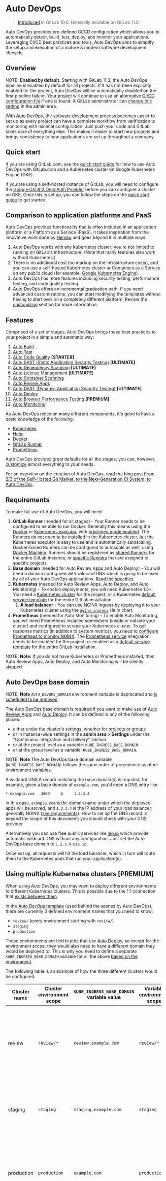 # Auto DevOps

> [Introduced][ce-37115] in GitLab 10.0. Generally available on GitLab 11.0.

Auto DevOps provides pre-defined CI/CD configuration which allows you to automatically detect, build, test,
deploy, and monitor your applications. Leveraging CI/CD best practices and tools, Auto DevOps aims
to simplify the setup and execution of a mature & modern software development lifecycle.

## Overview

NOTE: **Enabled by default:**
Starting with GitLab 11.3, the Auto DevOps pipeline is enabled by default for all
projects. If it has not been explicitly enabled for the project, Auto DevOps will be automatically
disabled on the first pipeline failure. Your project will continue to use an alternative
[CI/CD configuration file](../../ci/yaml/README.md) if one is found. A GitLab
administrator can [change this setting](../../user/admin_area/settings/continuous_integration.html#auto-devops-core-only)
in the admin area.

With Auto DevOps, the software development process becomes easier to set up
as every project can have a complete workflow from verification to monitoring
with minimal configuration. Just push your code and GitLab takes
care of everything else. This makes it easier to start new projects and brings
consistency to how applications are set up throughout a company.

## Quick start

If you are using GitLab.com, see the [quick start guide](quick_start_guide.md)
for how to use Auto DevOps with GitLab.com and a Kubernetes cluster on Google Kubernetes
Engine (GKE).

If you are using a self-hosted instance of GitLab, you will need to configure the
[Google OAuth2 OmniAuth Provider](../../integration/google.md) before
you can configure a cluster on GKE. Once this is set up, you can follow the steps on the
[quick start guide](quick_start_guide.md) to get started.

## Comparison to application platforms and PaaS

Auto DevOps provides functionality that is often included in an application
platform or a Platform as a Service (PaaS). It takes inspiration from the
innovative work done by [Heroku](https://www.heroku.com/) and goes beyond it
in multiple ways:

1. Auto DevOps works with any Kubernetes cluster; you're not limited to running
   on GitLab's infrastructure. (Note that many features also work without Kubernetes.)
1. There is no additional cost (no markup on the infrastructure costs), and you
   can use a self-hosted Kubernetes cluster or Containers as a Service on any
   public cloud (for example, [Google Kubernetes Engine](https://cloud.google.com/kubernetes-engine/)).
1. Auto DevOps has more features including security testing, performance testing,
   and code quality testing.
1. Auto DevOps offers an incremental graduation path. If you need advanced customizations,
   you can start modifying the templates without having to start over on a
   completely different platform. Review the [customizing](#customizing) section for more information.

## Features

Comprised of a set of stages, Auto DevOps brings these best practices to your
project in a simple and automatic way:

1. [Auto Build](#auto-build)
1. [Auto Test](#auto-test)
1. [Auto Code Quality](#auto-code-quality-starter) **[STARTER]**
1. [Auto SAST (Static Application Security Testing)](#auto-sast-ultimate) **[ULTIMATE]**
1. [Auto Dependency Scanning](#auto-dependency-scanning-ultimate) **[ULTIMATE]**
1. [Auto License Management](#auto-license-management-ultimate) **[ULTIMATE]**
1. [Auto Container Scanning](#auto-container-scanning)
1. [Auto Review Apps](#auto-review-apps)
1. [Auto DAST (Dynamic Application Security Testing)](#auto-dast-ultimate) **[ULTIMATE]**
1. [Auto Deploy](#auto-deploy)
1. [Auto Browser Performance Testing](#auto-browser-performance-testing-premium) **[PREMIUM]**
1. [Auto Monitoring](#auto-monitoring)

As Auto DevOps relies on many different components, it's good to have a basic
knowledge of the following:

- [Kubernetes](https://kubernetes.io/docs/home/)
- [Helm](https://docs.helm.sh/)
- [Docker](https://docs.docker.com)
- [GitLab Runner](https://docs.gitlab.com/runner/)
- [Prometheus](https://prometheus.io/docs/introduction/overview/)

Auto DevOps provides great defaults for all the stages; you can, however,
[customize](#customizing) almost everything to your needs.

For an overview on the creation of Auto DevOps, read the blog post [From 2/3 of the Self-Hosted Git Market, to the Next-Generation CI System, to Auto DevOps](https://about.gitlab.com/2017/06/29/whats-next-for-gitlab-ci/).

## Requirements

To make full use of Auto DevOps, you will need:

1. **GitLab Runner** (needed for all stages) - Your Runner needs to be
   configured to be able to run Docker. Generally this means using the
   [Docker](https://docs.gitlab.com/runner/executors/docker.html) or [Kubernetes
   executor](https://docs.gitlab.com/runner/executors/kubernetes.html), with
   [privileged mode enabled](https://docs.gitlab.com/runner/executors/docker.html#use-docker-in-docker-with-privileged-mode).
   The Runners do not need to be installed in the Kubernetes cluster, but the
   Kubernetes executor is easy to use and is automatically autoscaling.
   Docker-based Runners can be configured to autoscale as well, using [Docker
   Machine](https://docs.gitlab.com/runner/install/autoscaling.html). Runners
   should be registered as [shared Runners](../../ci/runners/README.md#registering-a-shared-runner)
   for the entire GitLab instance, or [specific Runners](../../ci/runners/README.md#registering-a-specific-runner)
   that are assigned to specific projects.
1. **Base domain** (needed for Auto Review Apps and Auto Deploy) - You will need
   a domain configured with wildcard DNS which is going to be used by all of your
   Auto DevOps applications. [Read the specifics](#auto-devops-base-domain).
1. **Kubernetes** (needed for Auto Review Apps, Auto Deploy, and Auto Monitoring) -
   To enable deployments, you will need Kubernetes 1.5+. You need a [Kubernetes cluster][kubernetes-clusters]
   for the project, or a Kubernetes [default service template](../../user/project/integrations/services_templates.md)
   for the entire GitLab installation.
    1. **A load balancer** - You can use NGINX ingress by deploying it to your
       Kubernetes cluster using the
       [`nginx-ingress`](https://github.com/kubernetes/charts/tree/master/stable/nginx-ingress)
       Helm chart.
1. **Prometheus** (needed for Auto Monitoring) - To enable Auto Monitoring, you
   will need Prometheus installed somewhere (inside or outside your cluster) and
   configured to scrape your Kubernetes cluster. To get response metrics
   (in addition to system metrics), you need to
   [configure Prometheus to monitor NGINX](../../user/project/integrations/prometheus_library/nginx_ingress.md#configuring-nginx-ingress-monitoring).
   The [Prometheus service](../../user/project/integrations/prometheus.md)
   integration needs to be enabled for the project, or enabled as a
   [default service template](../../user/project/integrations/services_templates.md)
   for the entire GitLab installation.

NOTE: **Note:**
If you do not have Kubernetes or Prometheus installed, then Auto Review Apps,
Auto Deploy, and Auto Monitoring will be silently skipped.

## Auto DevOps base domain

NOTE: **Note**
`AUTO_DEVOPS_DOMAIN` environment variable is deprecated and
[is scheduled to be removed](https://gitlab.com/gitlab-org/gitlab-ce/issues/56959).

The Auto DevOps base domain is required if you want to make use of [Auto
Review Apps](#auto-review-apps) and [Auto Deploy](#auto-deploy). It can be defined
in any of the following places:

- either under the cluster's settings, whether for [projects](../../user/project/clusters/index.md#base-domain) or [groups](../../user/group/clusters/index.md#base-domain)
- or in instance-wide settings in the **admin area > Settings** under the "Continuous Integration and Delivery" section
- or at the project level as a variable: `KUBE_INGRESS_BASE_DOMAIN`
- or at the group level as a variable: `KUBE_INGRESS_BASE_DOMAIN`.

NOTE: **Note**
The Auto DevOps base domain variable (`KUBE_INGRESS_BASE_DOMAIN`) follows the same order of precedence
as other environment [variables](../../ci/variables/README.md#priority-of-variables).

A wildcard DNS A record matching the base domain(s) is required, for example,
given a base domain of `example.com`, you'd need a DNS entry like:

```
*.example.com   3600     A     1.2.3.4
```

In this case, `example.com` is the domain name under which the deployed apps will be served,
and `1.2.3.4` is the IP address of your load balancer; generally NGINX
([see requirements](#requirements)). How to set up the DNS record is beyond
the scope of this document; you should check with your DNS provider.

Alternatively you can use free public services like [nip.io](http://nip.io)
which provide automatic wildcard DNS without any configuration. Just set the
Auto DevOps base domain to `1.2.3.4.nip.io`.

Once set up, all requests will hit the load balancer, which in turn will route
them to the Kubernetes pods that run your application(s).

## Using multiple Kubernetes clusters **[PREMIUM]**

When using Auto DevOps, you may want to deploy different environments to
different Kubernetes clusters. This is possible due to the 1:1 connection that
[exists between them](../../user/project/clusters/index.md#multiple-kubernetes-clusters-premium).

In the [Auto DevOps template](https://gitlab.com/gitlab-org/gitlab-ce/blob/master/lib/gitlab/ci/templates/Auto-DevOps.gitlab-ci.yml)
(used behind the scenes by Auto DevOps), there are currently 3 defined environment names that you need to know:

- `review/` (every environment starting with `review/`)
- `staging`
- `production`

Those environments are tied to jobs that use [Auto Deploy](#auto-deploy), so
except for the environment scope, they would also need to have a different
domain they would be deployed to. This is why you need to define a separate
`KUBE_INGRESS_BASE_DOMAIN` variable for all the above
[based on the environment](../../ci/variables/README.md#limiting-environment-scopes-of-variables-premium).

The following table is an example of how the three different clusters would
be configured.

| Cluster name | Cluster environment scope | `KUBE_INGRESS_BASE_DOMAIN` variable value | Variable environment scope | Notes |
| ------------ | -------------- | ----------------------------- | ------------- | ------ |
| review       |  `review/*`    | `review.example.com`  | `review/*`      | The review cluster which will run all [Review Apps](../../ci/review_apps/index.md). `*` is a wildcard, which means it will be used by every environment name starting with `review/`. |
| staging      |  `staging`     | `staging.example.com` | `staging`       | (Optional) The staging cluster which will run the deployments of the staging environments. You need to [enable it first](#deploy-policy-for-staging-and-production-environments). |
| production   |  `production`  | `example.com`         | `production`    | The production cluster which will run the deployments of the production environment. You can use [incremental rollouts](#incremental-rollout-to-production-premium). |

To add a different cluster for each environment:

1. Navigate to your project's **Operations > Kubernetes** and create the Kubernetes clusters
   with their respective environment scope as described from the table above.

    ![Auto DevOps multiple clusters](img/autodevops_multiple_clusters.png)

1. After the clusters are created, navigate to each one and install Helm Tiller
   and Ingress. Wait for the Ingress IP address to be assigned.
1. Make sure you have [configured your DNS](#auto-devops-base-domain) with the
   specified Auto DevOps domains.
1. Navigate to each cluster's page, through **Operations > Kubernetes**,
   and add the domain based on its Ingress IP address.

Now that all is configured, you can test your setup by creating a merge request
and verifying that your app is deployed as a review app in the Kubernetes
cluster with the `review/*` environment scope. Similarly, you can check the
other environments.

NOTE: **Note:**
From GitLab 11.8, `KUBE_INGRESS_BASE_DOMAIN` replaces `AUTO_DEVOPS_DOMAIN`.
`AUTO_DEVOPS_DOMAIN` [is scheduled to be removed](https://gitlab.com/gitlab-org/gitlab-ce/issues/56959).

## Enabling/Disabling Auto DevOps

When first using Auto Devops, review the [requirements](#requirements) to ensure all necessary components to make
full use of Auto DevOps are available. If this is your fist time, we recommend you follow the
[quick start guide](quick_start_guide.md).

GitLab.com users can enable/disable Auto DevOps at the project-level only. Self-managed users
can enable/disable Auto DevOps at either the project-level or instance-level.

### Enabling/disabling Auto DevOps at the instance-level (Administrators only)

1. Go to **Admin area > Settings > Continuous Integration and Deployment**.
1. Toggle the checkbox labeled **Default to Auto DevOps pipeline for all projects**.
1. If enabling, optionally set up the Auto DevOps [base domain](#auto-devops-base-domain) which will be used for Auto Deploy and Auto Review Apps.
1. Click **Save changes** for the changes to take effect.

NOTE: **Note:**
Even when disabled at the instance level, group owners and project maintainers are still able to enable
Auto DevOps at group-level and project-level, respectively.

### Enabling/disabling Auto DevOps at the group-level

> [Introduced](https://gitlab.com/gitlab-org/gitlab-ce/issues/52447) in GitLab 11.10.

To enable or disable Auto DevOps at the group-level:

1. Go to group's **Settings > CI/CD > Auto DevOps** page.
1. Toggle the **Default to Auto DevOps pipeline** checkbox (checked to enable, unchecked to disable).
1. Click **Save changes** button for the changes to take effect.

When enabling or disabling Auto DevOps at group-level, group configuration will be implicitly used for
the subgroups and projects inside that group, unless Auto DevOps is specifically enabled or disabled on
the subgroup or project.

NOTE: **Note**
Only administrators and group owners are allowed to enable or disable Auto DevOps at group-level.

### Enabling/disabling Auto DevOps at the project-level

If enabling, check that your project doesn't have a `.gitlab-ci.yml`, or if one exists, remove it.

1. Go to your project's **Settings > CI/CD > Auto DevOps**.
1. Toggle the **Default to Auto DevOps pipeline** checkbox (checked to enable, unchecked to disable)
1. When enabling, it's optional but recommended to add in the [base domain](#auto-devops-base-domain)
   that will be used by Auto DevOps to [deploy your application](#auto-deploy)
   and choose the [deployment strategy](#deployment-strategy).
1. Click **Save changes** for the changes to take effect.

When the feature has been enabled, an Auto DevOps pipeline is triggered on the default branch.

NOTE: **Note:**
For GitLab versions 10.0 - 10.2, when enabling Auto DevOps, a pipeline needs to be
manually triggered either by pushing a new commit to the repository or by visiting
`https://example.gitlab.com/<username>/<project>/pipelines/new` and creating
a new pipeline for your default branch, generally `master`.

NOTE: **Note:**
There is also a feature flag to enable Auto DevOps to a percentage of projects
which can be enabled from the console with
`Feature.get(:force_autodevops_on_by_default).enable_percentage_of_actors(10)`.

### Deployment strategy

> [Introduced](https://gitlab.com/gitlab-org/gitlab-ce/issues/38542) in GitLab 11.0.

You can change the deployment strategy used by Auto DevOps by going to your
project's **Settings > CI/CD > Auto DevOps**.

The available options are:

- **Continuous deployment to production**: Enables [Auto Deploy](#auto-deploy)
  with `master` branch directly deployed to production.
- **Continuous deployment to production using timed incremental rollout**: Sets the
  [`INCREMENTAL_ROLLOUT_MODE`](#timed-incremental-rollout-to-production-premium) variable
  to `timed`, and production deployment will be executed with a 5 minute delay between
  each increment in rollout.
- **Automatic deployment to staging, manual deployment to production**: Sets the
  [`STAGING_ENABLED`](#deploy-policy-for-staging-and-production-environments) and
  [`INCREMENTAL_ROLLOUT_MODE`](#incremental-rollout-to-production-premium) variables
  to `1` and `manual`. This means:

  - `master` branch is directly deployed to staging.
  - Manual actions are provided for incremental rollout to production.

## Stages of Auto DevOps

The following sections describe the stages of Auto DevOps. Read them carefully
to understand how each one works.

### Auto Build

Auto Build creates a build of the application using an existing `Dockerfile` or
Heroku buildpacks.

Either way, the resulting Docker image is automatically pushed to the
[Container Registry][container-registry] and tagged with the commit SHA or tag.

#### Auto Build using a Dockerfile

If a project's repository contains a `Dockerfile`, Auto Build will use
`docker build` to create a Docker image.

If you are also using Auto Review Apps and Auto Deploy and choose to provide
your own `Dockerfile`, make sure you expose your application to port
`5000` as this is the port assumed by the default Helm chart.

#### Auto Build using Heroku buildpacks

Auto Build builds an application using a project's `Dockerfile` if present, or
otherwise it will use [Herokuish](https://github.com/gliderlabs/herokuish)
and [Heroku buildpacks](https://devcenter.heroku.com/articles/buildpacks)
to automatically detect and build the application into a Docker image.

Each buildpack requires certain files to be in your project's repository for
Auto Build to successfully build your application. For example, the following
files are required at the root of your application's repository, depending on
the language:

- A `Pipfile` or `requirements.txt` file for Python projects.
- A `Gemfile` or `Gemfile.lock` file for Ruby projects.

For the requirements of other languages and frameworks, read the
[buildpacks docs](https://devcenter.heroku.com/articles/buildpacks#officially-supported-buildpacks).

TIP: **Tip:**
If Auto Build fails despite the project meeting the buildpack requirements, set
a project variable `TRACE=true` to enable verbose logging, which may help to
troubleshoot.

### Auto Test

Auto Test automatically runs the appropriate tests for your application using
[Herokuish](https://github.com/gliderlabs/herokuish) and [Heroku
buildpacks](https://devcenter.heroku.com/articles/buildpacks) by analyzing
your project to detect the language and framework. Several languages and
frameworks are detected automatically, but if your language is not detected,
you may succeed with a [custom buildpack](#custom-buildpacks). Check the
[currently supported languages](#currently-supported-languages).

NOTE: **Note:**
Auto Test uses tests you already have in your application. If there are no
tests, it's up to you to add them.

### Auto Code Quality **[STARTER]**

Auto Code Quality uses the
[Code Quality image](https://gitlab.com/gitlab-org/security-products/codequality) to run
static analysis and other code checks on the current code. The report is
created, and is uploaded as an artifact which you can later download and check
out.

Any differences between the source and target branches are also
[shown in the merge request widget](../../user/project/merge_requests/code_quality.md).

### Auto SAST **[ULTIMATE]**

> Introduced in [GitLab Ultimate][ee] 10.3.

Static Application Security Testing (SAST) uses the
[SAST Docker image](https://gitlab.com/gitlab-org/security-products/sast) to run static
analysis on the current code and checks for potential security issues. Once the
report is created, it's uploaded as an artifact which you can later download and
check out.

Any security warnings are also
[shown in the merge request widget](../../user/project/merge_requests/sast.md).

NOTE: **Note:**
The Auto SAST stage will be skipped on licenses other than Ultimate.

NOTE: **Note:**
The Auto SAST job requires GitLab Runner 11.5 or above.

### Auto Dependency Scanning **[ULTIMATE]**

> Introduced in [GitLab Ultimate][ee] 10.7.

Dependency Scanning uses the
[Dependency Scanning Docker image](https://gitlab.com/gitlab-org/security-products/dependency-scanning)
to run analysis on the project dependencies and checks for potential security issues. Once the
report is created, it's uploaded as an artifact which you can later download and
check out.

Any security warnings are also
[shown in the merge request widget](../../user/project/merge_requests/dependency_scanning.md).

NOTE: **Note:**
The Auto Dependency Scanning stage will be skipped on licenses other than Ultimate.

NOTE: **Note:**
The Auto Dependency Scanning job requires GitLab Runner 11.5 or above.

### Auto License Management **[ULTIMATE]**

> Introduced in [GitLab Ultimate][ee] 11.0.

License Management uses the
[License Management Docker image](https://gitlab.com/gitlab-org/security-products/license-management)
to search the project dependencies for their license. Once the
report is created, it's uploaded as an artifact which you can later download and
check out.

Any licenses are also
[shown in the merge request widget](../../user/project/merge_requests/license_management.md).

NOTE: **Note:**
The Auto License Management stage will be skipped on licenses other than Ultimate.

### Auto Container Scanning

> Introduced in GitLab 10.4.

Vulnerability Static Analysis for containers uses
[Clair](https://github.com/coreos/clair) to run static analysis on a
Docker image and checks for potential security issues. Once the report is
created, it's uploaded as an artifact which you can later download and
check out.

Any security warnings are also
[shown in the merge request widget](https://docs.gitlab.com/ee//user/project/merge_requests/container_scanning.html).

NOTE: **Note:**
The Auto Container Scanning stage will be skipped on licenses other than Ultimate.

### Auto Review Apps

NOTE: **Note:**
This is an optional step, since many projects do not have a Kubernetes cluster
available. If the [requirements](#requirements) are not met, the job will
silently be skipped.

CAUTION: **Caution:**
Your apps should *not* be manipulated outside of Helm (using Kubernetes directly.)
This can cause confusion with Helm not detecting the change, and subsequent
deploys with Auto DevOps can undo your changes. Also, if you change something
and want to undo it by deploying again, Helm may not detect that anything changed
in the first place, and thus not realize that it needs to re-apply the old config.

[Review Apps][review-app] are temporary application environments based on the
branch's code so developers, designers, QA, product managers, and other
reviewers can actually see and interact with code changes as part of the review
process. Auto Review Apps create a Review App for each branch.

Auto Review Apps will deploy your app to your Kubernetes cluster only. When no cluster
is available, no deployment will occur.

The Review App will have a unique URL based on the project ID, the branch or tag
name, and a unique number, combined with the Auto DevOps base domain. For
example, `13083-review-project-branch-123456.example.com`. A link to the Review App shows
up in the merge request widget for easy discovery. When the branch or tag is deleted,
for example after the merge request is merged, the Review App will automatically
be deleted.

### Auto DAST **[ULTIMATE]**

> Introduced in [GitLab Ultimate][ee] 10.4.

Dynamic Application Security Testing (DAST) uses the
popular open source tool [OWASP ZAProxy](https://github.com/zaproxy/zaproxy)
to perform an analysis on the current code and checks for potential security
issues. Once the report is created, it's uploaded as an artifact which you can
later download and check out.

Any security warnings are also
[shown in the merge request widget](https://docs.gitlab.com/ee//user/project/merge_requests/dast.html).

NOTE: **Note:**
The Auto DAST stage will be skipped on licenses other than Ultimate.

### Auto Browser Performance Testing **[PREMIUM]**

> Introduced in [GitLab Premium][ee] 10.4.

Auto Browser Performance Testing utilizes the [Sitespeed.io container](https://hub.docker.com/r/sitespeedio/sitespeed.io/) to measure the performance of a web page. A JSON report is created and uploaded as an artifact, which includes the overall performance score for each page. By default, the root page of Review and Production environments will be tested. If you would like to add additional URL's to test, simply add the paths to a file named `.gitlab-urls.txt` in the root directory, one per line. For example:

```
/
/features
/direction
```

Any performance differences between the source and target branches are also
[shown in the merge request widget](https://docs.gitlab.com/ee//user/project/merge_requests/browser_performance_testing.html).

### Auto Deploy

NOTE: **Note:**
This is an optional step, since many projects do not have a Kubernetes cluster
available. If the [requirements](#requirements) are not met, the job will
silently be skipped.

CAUTION: **Caution:**
Your apps should *not* be manipulated outside of Helm (using Kubernetes directly.)
This can cause confusion with Helm not detecting the change, and subsequent
deploys with Auto DevOps can undo your changes. Also, if you change something
and want to undo it by deploying again, Helm may not detect that anything changed
in the first place, and thus not realize that it needs to re-apply the old config.

After a branch or merge request is merged into the project's default branch (usually
`master`), Auto Deploy deploys the application to a `production` environment in
the Kubernetes cluster, with a namespace based on the project name and unique
project ID, for example `project-4321`.

Auto Deploy doesn't include deployments to staging or canary by default, but the
[Auto DevOps template] contains job definitions for these tasks if you want to
enable them.

You can make use of [environment variables](#environment-variables) to automatically
scale your pod replicas.

> [Introduced][ce-19507] in GitLab 11.0.

For internal and private projects a [GitLab Deploy Token](../../user/project/deploy_tokens/index.md#gitlab-deploy-token)
will be automatically created, when Auto DevOps is enabled and the Auto DevOps settings are saved. This Deploy Token
can be used for permanent access to the registry.

If the GitLab Deploy Token cannot be found, `CI_REGISTRY_PASSWORD` is
used. Note that `CI_REGISTRY_PASSWORD` is only valid during deployment.
This means that Kubernetes will be able to successfully pull the
container image during deployment but in cases where the image needs to
be pulled again, e.g. after pod eviction, Kubernetes will fail to do so
as it will be attempting to fetch the image using
`CI_REGISTRY_PASSWORD`.

NOTE: **Note:**
When the GitLab Deploy Token has been manually revoked, it won't be automatically created.

#### Migrations

> [Introduced][ce-21955] in GitLab 11.4

Database initialization and migrations for PostgreSQL can be configured to run
within the application pod by setting the project variables `DB_INITIALIZE` and
`DB_MIGRATE` respectively.

If present, `DB_INITIALIZE` will be run as a shell command within an
application pod as a helm post-install hook. As some applications will
not run without a successful database initialization step, GitLab will
deploy the first release without the application deployment and only the
database initialization step. After the database initialization completes,
GitLab will deploy a second release with the application deployment as
normal.

Note that a post-install hook means that if any deploy succeeds,
`DB_INITIALIZE` will not be processed thereafter.

If present, `DB_MIGRATE` will be run as a shell command within an application pod as
a helm pre-upgrade hook.

For example, in a Rails application:

- `DB_INITIALIZE` can be set to `cd /app && RAILS_ENV=production
  bin/setup`
- `DB_MIGRATE` can be set to `cd /app && RAILS_ENV=production bin/update`

NOTE: **Note:**
The `/app` path is the directory of your project inside the docker image
as [configured by
Herokuish](https://github.com/gliderlabs/herokuish#paths)

### Auto Monitoring

NOTE: **Note:**
Check the [requirements](#requirements) for Auto Monitoring to make this stage
work.

Once your application is deployed, Auto Monitoring makes it possible to monitor
your application's server and response metrics right out of the box. Auto
Monitoring uses [Prometheus](../../user/project/integrations/prometheus.md) to
get system metrics such as CPU and memory usage directly from
[Kubernetes](../../user/project/integrations/prometheus_library/kubernetes.md),
and response metrics such as HTTP error rates, latency, and throughput from the
[NGINX server](../../user/project/integrations/prometheus_library/nginx_ingress.md).

The metrics include:

- **Response Metrics:** latency, throughput, error rate
- **System Metrics:** CPU utilization, memory utilization

In order to make use of monitoring you need to:

1. [Deploy Prometheus](../../user/project/integrations/prometheus.md) into your Kubernetes cluster
1. If you would like response metrics, ensure you are running at least version
   0.9.0 of NGINX Ingress and
   [enable Prometheus metrics](https://github.com/kubernetes/ingress-nginx/blob/master/docs/examples/customization/custom-vts-metrics-prometheus/nginx-vts-metrics-conf.yaml).
1. Finally, [annotate](https://kubernetes.io/docs/concepts/overview/working-with-objects/annotations/)
   the NGINX Ingress deployment to be scraped by Prometheus using
   `prometheus.io/scrape: "true"` and `prometheus.io/port: "10254"`.

To view the metrics, open the
[Monitoring dashboard for a deployed environment](../../ci/environments.md#monitoring-environments).

![Auto Metrics](img/auto_monitoring.png)

## Customizing

While Auto DevOps provides great defaults to get you started, you can customize
almost everything to fit your needs; from custom [buildpacks](#custom-buildpacks),
to [`Dockerfile`s](#custom-dockerfile), [Helm charts](#custom-helm-chart), or
even copying the complete [CI/CD configuration](#customizing-gitlab-ciyml)
into your project to enable staging and canary deployments, and more.

### Custom buildpacks

If the automatic buildpack detection fails for your project, or if you want to
use a custom buildpack, you can override the buildpack(s) using a project variable
or a `.buildpacks` file in your project:

- **Project variable** - Create a project variable `BUILDPACK_URL` with the URL
  of the buildpack to use.
- **`.buildpacks` file** - Add a file in your project's repo called  `.buildpacks`
  and add the URL of the buildpack to use on a line in the file. If you want to
  use multiple buildpacks, you can enter them in, one on each line.

CAUTION: **Caution:**
Using multiple buildpacks isn't yet supported by Auto DevOps.

### Custom `Dockerfile`

If your project has a `Dockerfile` in the root of the project repo, Auto DevOps
will build a Docker image based on the Dockerfile rather than using buildpacks.
This can be much faster and result in smaller images, especially if your
Dockerfile is based on [Alpine](https://hub.docker.com/_/alpine/).

### Custom Helm Chart

Auto DevOps uses [Helm](https://helm.sh/) to deploy your application to Kubernetes.
You can override the Helm chart used by bundling up a chart into your project
repo or by specifying a project variable:

- **Bundled chart** - If your project has a `./chart` directory with a `Chart.yaml`
  file in it, Auto DevOps will detect the chart and use it instead of the [default
  one](https://gitlab.com/charts/auto-deploy-app).
  This can be a great way to control exactly how your application is deployed.
- **Project variable** - Create a [project variable](../../ci/variables/README.md#variables)
  `AUTO_DEVOPS_CHART` with the URL of a custom chart to use or create two project variables `AUTO_DEVOPS_CHART_REPOSITORY` with the URL of a custom chart repository and `AUTO_DEVOPS_CHART` with the path to the chart.

### Custom Helm chart per environment **[PREMIUM]**

You can specify the use of a custom Helm chart per environment by scoping the environment variable 
to the desired environment. See [Limiting environment scopes of variables](https://docs.gitlab.com/ee/ci/variables/#limiting-environment-scopes-of-variables-premium).

### Customizing `.gitlab-ci.yml`

If you want to modify the CI/CD pipeline used by Auto DevOps, you can copy the
[Auto DevOps template] into your project's repo and edit as you see fit.

Assuming that your project is new or it doesn't have a `.gitlab-ci.yml` file
present:

1. From your project home page, either click on the "Set up CI/CD" button, or click
   on the plus button and (`+`), then "New file"
1. Pick `.gitlab-ci.yml` as the template type
1. Select "Auto-DevOps" from the template dropdown
1. Edit the template or add any jobs needed
1. Give an appropriate commit message and hit "Commit changes"

TIP: **Tip:** The Auto DevOps template includes useful comments to help you
customize it. For example, if you want deployments to go to a staging environment
instead of directly to a production one, you can enable the `staging` job by
renaming `.staging` to `staging`. Then make sure to uncomment the `when` key of
the `production` job to turn it into a manual action instead of deploying
automatically.

### PostgreSQL database support

In order to support applications that require a database,
[PostgreSQL][postgresql] is provisioned by default. The credentials to access
the database are preconfigured, but can be customized by setting the associated
[variables](#environment-variables). These credentials can be used for defining a
`DATABASE_URL` of the format:

```yaml
postgres://user:password@postgres-host:postgres-port/postgres-database
```

### Environment variables

The following variables can be used for setting up the Auto DevOps domain,
providing a custom Helm chart, or scaling your application. PostgreSQL can
also be customized, and you can easily use a [custom buildpack](#custom-buildpacks).

| **Variable**                 | **Description**                                                                                                                                                                                                               |
| ------------                 | ---------------                                                                                                                                                                                                               |
| `AUTO_DEVOPS_DOMAIN`         | The [Auto DevOps domain](#auto-devops-base-domain). By default, set automatically by the [Auto DevOps setting](#enablingdisabling-auto-devops). This variable is deprecated and [is scheduled to be removed](https://gitlab.com/gitlab-org/gitlab-ce/issues/56959). Use `KUBE_INGRESS_BASE_DOMAIN` instead. |
| `AUTO_DEVOPS_CHART`          | The Helm Chart used to deploy your apps; defaults to the one [provided by GitLab](https://gitlab.com/charts/auto-deploy-app).                                                             |
| `AUTO_DEVOPS_CHART_REPOSITORY` | The Helm Chart repository used to search for charts; defaults to `https://charts.gitlab.io`. |
| `REPLICAS`                   | The number of replicas to deploy; defaults to 1.                                                                                                                                                                              |
| `PRODUCTION_REPLICAS`        | The number of replicas to deploy in the production environment. This takes precedence over `REPLICAS`; defaults to 1.                                                                                                         |
| `CANARY_REPLICAS`            | The number of canary replicas to deploy for [Canary Deployments](https://docs.gitlab.com/ee/user/project/canary_deployments.html); defaults to 1                                                                              |
| `CANARY_PRODUCTION_REPLICAS` | The number of canary replicas to deploy for [Canary Deployments](https://docs.gitlab.com/ee/user/project/canary_deployments.html) in the production environment. This takes precedence over `CANARY_REPLICAS`; defaults to 1  |
| `ADDITIONAL_HOSTS`           | Fully qualified domain names specified as a comma-separated list that are added to the ingress hosts.                                                                                                                         |
| `<ENVIRONMENT>_ADDITIONAL_HOSTS` | For a specific environment, the fully qualified domain names specified as a comma-separated list that are added to the ingress hosts. This takes precedence over `ADDITIONAL_HOSTS`.                                      |
| `POSTGRES_ENABLED`           | Whether PostgreSQL is enabled; defaults to `"true"`. Set to `false` to disable the automatic deployment of PostgreSQL.                                                                                                        |
| `POSTGRES_USER`              | The PostgreSQL user; defaults to `user`. Set it to use a custom username.                                                                                                                                                     |
| `POSTGRES_PASSWORD`          | The PostgreSQL password; defaults to `testing-password`. Set it to use a custom password.                                                                                                                                     |
| `POSTGRES_DB`                | The PostgreSQL database name; defaults to the value of [`$CI_ENVIRONMENT_SLUG`](../../ci/variables/README.md#predefined-environment-variables). Set it to use a custom database name.                               |
| `POSTGRES_VERSION`           | Tag for the [`postgres` Docker image](https://hub.docker.com/_/postgres) to use. Defaults to `9.6.2`. |
| `BUILDPACK_URL`              | The buildpack's full URL. It can point to either Git repositories or a tarball URL. For Git repositories, it is possible to point to a specific `ref`, for example `https://github.com/heroku/heroku-buildpack-ruby.git#v142` |
| `SAST_CONFIDENCE_LEVEL`      | The minimum confidence level of security issues you want to be reported; `1` for Low, `2` for Medium, `3` for High; defaults to `3`.|
| `DEP_SCAN_DISABLE_REMOTE_CHECKS` | Whether remote Dependency Scanning checks are disabled; defaults to `"false"`. Set to `"true"` to disable checks that send data to GitLab central servers. [Read more about remote checks](https://gitlab.com/gitlab-org/security-products/dependency-scanning#remote-checks).|
| `DB_INITIALIZE`              | From GitLab 11.4, this variable can be used to specify the command to run to initialize the application's PostgreSQL database. It runs inside the application pod. |
| `DB_MIGRATE`                 | From GitLab 11.4, this variable can be used to specify the command to run to migrate the application's PostgreSQL database. It runs inside the application pod. |
| `STAGING_ENABLED`            | From GitLab 10.8, this variable can be used to define a [deploy policy for staging and production environments](#deploy-policy-for-staging-and-production-environments). |
| `CANARY_ENABLED`             | From GitLab 11.0, this variable can be used to define a [deploy policy for canary environments](#deploy-policy-for-canary-environments-premium). |
| `INCREMENTAL_ROLLOUT_MODE`| From GitLab 11.4, this variable, if present, can be used to enable an [incremental rollout](#incremental-rollout-to-production-premium) of your application for the production environment.<br/>Set to: <ul><li>`manual`, for manual deployment jobs.</li><li>`timed`, for automatic rollout deployments with a 5 minute delay each one.</li></ul> |
| `TEST_DISABLED`              | From GitLab 11.0, this variable can be used to disable the `test` job. If the variable is present, the job will not be created. |
| `CODE_QUALITY_DISABLED`       | From GitLab 11.0, this variable can be used to disable the `codequality` job. If the variable is present, the job will not be created. |
| `LICENSE_MANAGEMENT_DISABLED` | From GitLab 11.0, this variable can be used to disable the `license_management` job. If the variable is present, the job will not be created. |
| `SAST_DISABLED`              | From GitLab 11.0, this variable can be used to disable the `sast` job. If the variable is present, the job will not be created. |
| `DEPENDENCY_SCANNING_DISABLED` | From GitLab 11.0, this variable can be used to disable the `dependency_scanning` job. If the variable is present, the job will not be created. |
| `CONTAINER_SCANNING_DISABLED` | From GitLab 11.0, this variable can be used to disable the `sast:container` job. If the variable is present, the job will not be created. |
| `REVIEW_DISABLED`            | From GitLab 11.0, this variable can be used to disable the `review` and the manual `review:stop` job. If the variable is present, these jobs will not be created. |
| `DAST_DISABLED`              | From GitLab 11.0, this variable can be used to disable the `dast` job. If the variable is present, the job will not be created. |
| `PERFORMANCE_DISABLED`       | From GitLab 11.0, this variable can be used to disable the `performance` job. If the variable is present, the job will not be created. |
| `K8S_SECRET_*`               | From GitLab 11.7, any variable prefixed with [`K8S_SECRET_`](#application-secret-variables) will be made available by Auto DevOps as environment variables to the deployed application. |
| `KUBE_INGRESS_BASE_DOMAIN`   | From GitLab 11.8, this variable can be used to set a domain per cluster. See [cluster domains](../../user/project/clusters/index.md#base-domain) for more information. |

TIP: **Tip:**
Set up the replica variables using a
[project variable](../../ci/variables/README.md#variables)
and scale your application by just redeploying it!

CAUTION: **Caution:**
You should *not* scale your application using Kubernetes directly. This can
cause confusion with Helm not detecting the change, and subsequent deploys with
Auto DevOps can undo your changes.

#### Application secret variables

> [Introduced](https://gitlab.com/gitlab-org/gitlab-ce/issues/49056) in GitLab 11.7.

Some applications need to define secret variables that are
accessible by the deployed application. Auto DevOps detects variables where the key starts with
`K8S_SECRET_` and make these prefixed variables available to the
deployed application, as environment variables.

To configure your application variables:

1. Go to your project's **Settings > CI/CD**, then expand the section
   called **Variables**.

2. Create a CI Variable, ensuring the key is prefixed with
   `K8S_SECRET_`. For example, you can create a variable with key
`K8S_SECRET_RAILS_MASTER_KEY`.

3. Run an Auto Devops pipeline either by manually creating a new
   pipeline or by pushing a code change to GitLab.

Auto DevOps pipelines will take your application secret variables to
populate a Kubernetes secret. This secret is unique per environment.
When deploying your application, the secret is loaded as environment
variables in the container running the application. Following the
example above, you can see the secret below containing the
`RAILS_MASTER_KEY` variable.

```sh
$ kubectl get secret production-secret -n minimal-ruby-app-54 -o yaml
apiVersion: v1
data:
  RAILS_MASTER_KEY: MTIzNC10ZXN0
kind: Secret
metadata:
  creationTimestamp: 2018-12-20T01:48:26Z
  name: production-secret
  namespace: minimal-ruby-app-54
  resourceVersion: "429422"
  selfLink: /api/v1/namespaces/minimal-ruby-app-54/secrets/production-secret
  uid: 57ac2bfd-03f9-11e9-b812-42010a9400e4
type: Opaque
```

CAUTION: **Caution:**
Variables with multiline values are not currently supported due to
limitations with the current Auto DevOps scripting environment.

NOTE: **Note:**
Environment variables are generally considered immutable in a Kubernetes
pod. Therefore, if you update an application secret without changing any
code then manually create a new pipeline, you will find that any running
application pods will not have the updated secrets. In this case, you
can either push a code update to GitLab to force the Kubernetes
Deployment to recreate pods or manually delete running pods to
cause Kubernetes to create new pods with updated secrets.

#### Advanced replica variables setup

Apart from the two replica-related variables for production mentioned above,
you can also use others for different environments.

There's a very specific mapping between Kubernetes' label named `track`,
GitLab CI/CD environment names, and the replicas environment variable.
The general rule is: `TRACK_ENV_REPLICAS`. Where:

- `TRACK`: The capitalized value of the `track`
  [Kubernetes label](https://kubernetes.io/docs/concepts/overview/working-with-objects/labels/)
  in the Helm Chart app definition. If not set, it will not be taken into account
  to the variable name.
- `ENV`: The capitalized environment name of the deploy job that is set in
  `.gitlab-ci.yml`.

That way, you can define your own `TRACK_ENV_REPLICAS` variables with which
you will be able to scale the pod's replicas easily.

In the example below, the environment's name is `qa` and it deploys the track
`foo` which would result in looking for the `FOO_QA_REPLICAS` environment
variable:

```yaml
QA testing:
  stage: deploy
  environment:
    name: qa
  script:
  - deploy foo
```

The track `foo` being referenced would also need to be defined in the
application's Helm chart, like:

```yaml
replicaCount: 1
image:
  repository: gitlab.example.com/group/project
  tag: stable
  pullPolicy: Always
  secrets:
    - name: gitlab-registry
application:
  track: foo
  tier: web
service:
  enabled: true
  name: web
  type: ClusterIP
  url: http://my.host.com/
  externalPort: 5000
  internalPort: 5000
```

#### Deploy policy for staging and production environments

> [Introduced](https://gitlab.com/gitlab-org/gitlab-ci-yml/merge_requests/160)
in GitLab 10.8.

TIP: **Tip:**
You can also set this inside your [project's settings](#deployment-strategy).

The normal behavior of Auto DevOps is to use Continuous Deployment, pushing
automatically to the `production` environment every time a new pipeline is run
on the default branch. However, there are cases where you might want to use a
staging environment and deploy to production manually. For this scenario, the
`STAGING_ENABLED` environment variable was introduced.

If `STAGING_ENABLED` is defined in your project (e.g., set `STAGING_ENABLED` to
`1` as a CI/CD variable), then the application will be automatically deployed
to a `staging` environment, and a  `production_manual` job will be created for
you when you're ready to manually deploy to production.

#### Deploy policy for canary environments **[PREMIUM]**

> [Introduced](https://gitlab.com/gitlab-org/gitlab-ci-yml/merge_requests/171)
in GitLab 11.0.

A [canary environment](https://docs.gitlab.com/ee/user/project/canary_deployments.html) can be used
before any changes are deployed to production.

If `CANARY_ENABLED` is defined in your project (e.g., set `CANARY_ENABLED` to
`1` as a CI/CD variable) then two manual jobs will be created:

- `canary` which will deploy the application to the canary environment
- `production_manual` which is to be used by you when you're ready to manually
  deploy to production.

#### Incremental rollout to production **[PREMIUM]**

> [Introduced](https://gitlab.com/gitlab-org/gitlab-ee/issues/5415) in GitLab 10.8.

TIP: **Tip:**
You can also set this inside your [project's settings](#deployment-strategy).

When you have a new version of your app to deploy in production, you may want
to use an incremental rollout to replace just a few pods with the latest code.
This will allow you to first check how the app is behaving, and later manually
increasing the rollout up to 100%.

If `INCREMENTAL_ROLLOUT_MODE` is set to `manual` in your project, then instead
of the standard `production` job, 4 different
[manual jobs](../../ci/pipelines.md#manual-actions-from-the-pipeline-graph)
will be created:

1. `rollout 10%`
1. `rollout 25%`
1. `rollout 50%`
1. `rollout 100%`

The percentage is based on the `REPLICAS` variable and defines the number of
pods you want to have for your deployment. If you say `10`, and then you run
the `10%` rollout job, there will be `1` new pod + `9` old ones.

To start a job, click on the play icon next to the job's name. You are not
required to go from `10%` to `100%`, you can jump to whatever job you want.
You can also scale down by running a lower percentage job, just before hitting
`100%`. Once you get to `100%`, you cannot scale down, and you'd have to roll
back by redeploying the old version using the
[rollback button](../../ci/environments.md#rolling-back-changes) in the
environment page.

Below, you can see how the pipeline will look if the rollout or staging
variables are defined.

Without `INCREMENTAL_ROLLOUT_MODE` and without `STAGING_ENABLED`:

![Staging and rollout disabled](img/rollout_staging_disabled.png)

Without `INCREMENTAL_ROLLOUT_MODE` and with `STAGING_ENABLED`:

![Staging enabled](img/staging_enabled.png)

With `INCREMENTAL_ROLLOUT_MODE` set to `manual` and without `STAGING_ENABLED`:

![Rollout enabled](img/rollout_enabled.png)

With `INCREMENTAL_ROLLOUT_MODE` set to `manual` and with `STAGING_ENABLED`

![Rollout and staging enabled](img/rollout_staging_enabled.png)

CAUTION: **Caution:**
Before GitLab 11.4 this feature was enabled by the presence of the
`INCREMENTAL_ROLLOUT_ENABLED` environment variable.
This configuration is deprecated and will be removed in the future.

#### Timed incremental rollout to production **[PREMIUM]**

> [Introduced](https://gitlab.com/gitlab-org/gitlab-ee/issues/7545) in GitLab 11.4.

TIP: **Tip:**
You can also set this inside your [project's settings](#deployment-strategy).

This configuration based on
[incremental rollout to production](#incremental-rollout-to-production-premium).

Everything behaves the same way, except:

- It's enabled by setting the `INCREMENTAL_ROLLOUT_MODE` variable to `timed`.
- Instead of the standard `production` job, the following jobs with a 5 minute delay between each are created:
    1. `timed rollout 10%`
    1. `timed rollout 25%`
    1. `timed rollout 50%`
    1. `timed rollout 100%`

## Currently supported languages

NOTE: **Note:**
Not all buildpacks support Auto Test yet, as it's a relatively new
enhancement. All of Heroku's [officially supported
languages](https://devcenter.heroku.com/articles/heroku-ci#currently-supported-languages)
support it, and some third-party buildpacks as well e.g., Go, Node, Java, PHP,
Python, Ruby, Gradle, Scala, and Elixir all support Auto Test, but notably the
multi-buildpack does not.

As of GitLab 10.0, the supported buildpacks are:

```
- heroku-buildpack-multi     v1.0.0
- heroku-buildpack-ruby      v168
- heroku-buildpack-nodejs    v99
- heroku-buildpack-clojure   v77
- heroku-buildpack-python    v99
- heroku-buildpack-java      v53
- heroku-buildpack-gradle    v23
- heroku-buildpack-scala     v78
- heroku-buildpack-play      v26
- heroku-buildpack-php       v122
- heroku-buildpack-go        v72
- heroku-buildpack-erlang    fa17af9
- buildpack-nginx            v8
```

## Limitations

The following restrictions apply.

### Private project support

CAUTION: **Caution:** Private project support in Auto DevOps is experimental.

When a project has been marked as private, GitLab's [Container
Registry][container-registry] requires authentication when downloading
containers. Auto DevOps will automatically provide the required authentication
information to Kubernetes, allowing temporary access to the registry.
Authentication credentials will be valid while the pipeline is running, allowing
for a successful initial deployment.

After the pipeline completes, Kubernetes will no longer be able to access the
Container Registry. **Restarting a pod, scaling a service, or other actions which
require on-going access to the registry may fail**. On-going secure access is
planned for a subsequent release.

## Troubleshooting

- Auto Build and Auto Test may fail in detecting your language/framework. There
  may be no buildpack for your application, or your application may be missing the
  key files the buildpack is looking for. For example, for ruby apps, you must
  have a `Gemfile` to be properly detected, even though it is possible to write a
  Ruby app without a `Gemfile`. Try specifying a [custom
  buildpack](#custom-buildpacks).
- Auto Test may fail because of a mismatch between testing frameworks. In this
  case, you may need to customize your `.gitlab-ci.yml` with your test commands.
- Auto Deploy may fail if it is unable to create a Kubernetes namespace and
  service account for your project. See the
  [troubleshooting failed deployments](../../user/project/clusters/index.md#troubleshooting-failed-deployment-jobs)
  section to debug why these resources were not created.

### Disable the banner instance wide

If an administrator would like to disable the banners on an instance level, this
feature can be disabled either through the console:

```sh
sudo gitlab-rails console
```

Then run:

```ruby
Feature.get(:auto_devops_banner_disabled).enable
```

Or through the HTTP API with an admin access token:

```sh
curl --data "value=true" --header "PRIVATE-TOKEN: personal_access_token" https://gitlab.example.com/api/v4/features/auto_devops_banner_disabled
```

[ce-37115]: https://gitlab.com/gitlab-org/gitlab-ce/issues/37115
[kubernetes-clusters]: ../../user/project/clusters/index.md
[docker-in-docker]: ../../docker/using_docker_build.md#use-docker-in-docker-executor
[review-app]: ../../ci/review_apps/index.md
[container-registry]: ../../user/project/container_registry.md
[postgresql]: https://www.postgresql.org/
[Auto DevOps template]: https://gitlab.com/gitlab-org/gitlab-ce/blob/master/lib/gitlab/ci/templates/Auto-DevOps.gitlab-ci.yml
[ee]: https://about.gitlab.com/pricing/
[ce-21955]: https://gitlab.com/gitlab-org/gitlab-ce/merge_requests/21955
[ce-19507]: https://gitlab.com/gitlab-org/gitlab-ce/merge_requests/19507
